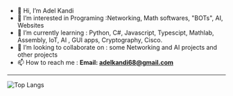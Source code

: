 

- 👋 Hi, I’m Adel Kandi
- 👀 I’m interested in Programing :Networking, Math softwares, "BOTs", AI, Websites 
- 🌱 I’m currently learning : Python, C#, Javascript, Typescipt, Mathlab, Assembly, IoT, AI , GUI apps, Cryptography, Cisco.
- 💞️ I’m looking to collaborate on : some Networking and AI projects and other projects
- 📫 How to reach me : **Email: adelkandi68@gmail.com**
_____________________________________________________________________________________________________

![Top Langs](https://github-readme-stats.vercel.app/api/top-langs/?username=adelkandi&theme=tokyonight)
